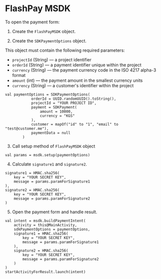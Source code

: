 # FlashPay MSDK

To open the payment form:
1. Create the `FlashPayMSDK` object.

2. Create the `SDKPaymentOptions` object.

This object must contain the following required parameters:

- `projectId`  (String) — a project identifier 
- `orderId`  (String) — a payment identifier unique within the project
- `currency`  (String) — the payment currency code in the ISO 4217 alpha-3 format
- `amount`  (int) — the payment amount in the smallest currency units
- `currency`  (String) — a customer's identifier within the project

```
val paymentOptions = SDKPaymentOptions(
            orderId = UUID.randomUUID().toString(),
            projectId = "YOUR PROJECT ID",
            payment = SDKPayment(
                amount = 10000,
                currency = "KGS"
            ),
            customer = mapOf("id" to "1", "email" to "test@customer.me"),
            paymentData = null
        )
```
3. Call setup method of `FlashPayMSDK` object
```
val params = msdk.setup(paymentOptions)
```

4. Calculate `signature1` and `signature2`.
```
signature1 = HMAC.sha256(
    key = "YOUR SECRET KEY",
    message = params.paramForSignature1
),
signature2 = HMAC.sha256(
    key = "YOUR SECRET KEY",
    message = params.paramForSignature2
)
```

5. Open the payment form and handle result.

```
val intent = msdk.buildPaymentIntent(
    activity = this@MainActivity,
    sdkPaymentOptions = paymentOptions,
    signature1 = HMAC.sha256(
        key = "YOUR SECRET KEY",
        message = params.paramForSignature1
    ),
    signature2 = HMAC.sha256(
        key = "YOUR SECRET KEY",
        message = params.paramForSignature2
    )
)
startActivityForResult.launch(intent)
```
